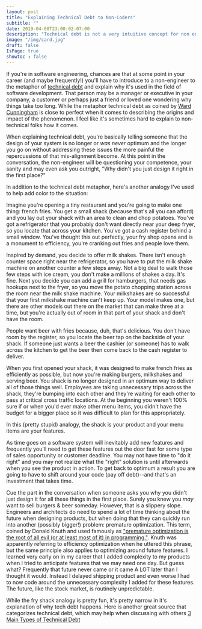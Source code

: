 ```yaml
---
layout: post 
title: "Explaining Technical Debt to Non-Coders"
subtitle: ""
date: 2019-04-08T23:00:02-07:00
description: "Technical debt is not a very intuitive concept for non engineers. If you're in software engineering, chances are that at some point in your career (and maybe frequently!) you'll have to introduce to a non-engineer to the metaphor of technical debt and explain why it happens. This is another way to think about it."
image: "/img/card.jpg"
draft: false
IsPage: true
showtoc : false
---
```


If you're in software engineering, chances are that at some point in your career (and maybe frequently!) you'll have to introduce to a non-engineer to the metaphor of [technical debt](https://en.wikipedia.org/wiki/Technical_debt "Technical Debt") and explain why it's used in the field of software development. That person may be a manager or executive in your company, a customer or perhaps just a friend or loved one wondering why things take too long. While the metaphor technical debt as coined by [Ward Cunningham](https://www.youtube.com/watch?v=pqeJFYwnkjE) is close to perfect when it comes to describing the origins and impact of the phenomenon. I feel like it's sometimes hard to explain to non-technical folks how it comes.

When explaining technical debt, you're basically telling someone that the design of your system is no longer or _was never_ optimum and the longer you go on without addressing these issues the more painful the repercussions of that mis-alignment become. At this point in the conversation, the non-engineer will be questioning your competence, your sanity and may even ask you outright, "Why didn't you just design it right in the first place?"

In addition to the technical debt metaphor, here's another analogy I've used to help add color to the situation:

Imagine you're opening a tiny restaurant and you're going to make one thing: french fries. You get a small shack (because that's all you can afford) and you lay out your shack with an area to clean and chop potatoes. You've got a refrigerator that you probably don't want directly near your deep fryer, so you locate that across your kitchen. You've got a cash register behind a small window. You've thought this out perfectly, your fry shop opens and is a monument to efficiency, you're cranking out fries and people love them.

Inspired by demand, you decide to offer milk shakes. There isn't enough counter space right near the refrigerator, so you have to put the milk shake machine on another counter a few steps away. Not a big deal to walk those few steps with ice cream, you don't make a millions of shakes a day. It's fine. Next you decide you can add a grill for hamburgers, that needs gas hookups next to the fryer, so you move the potato chopping station across the room near the milk shake machine.  Your milkshakes are so successful that your first milkshake machine can't keep up. Your model makes one, but there are other models out there on the market that can make three at a time, but you're actually out of room in that part of your shack and don't have the room.

People want beer with fries because, duh, that's delicious. You don't have room by the register, so you locate the beer tap on the backside of your shack. If someone just wants a beer the cashier (or someone) has to walk across the kitchen to get the beer then come back to the cash register to deliver.

When you first opened your shack, it was designed to make french fries as efficiently as possible, but now you're making burgers, milkshakes and serving beer. You shack is no longer designed in an optimum way to deliver all of those things well. Employees are taking unnecessary trips across the shack, they're bumping into each other and they're waiting for each other to pass at critical cross traffic locations. At the beginning you weren't 100% sure if or when you'd ever make other menu items, you didn't have the budget for a bigger place so it was difficult to plan for this appropriately.

In this (pretty stupid) analogy, the shack is your product and your menu items are your features.

As time goes on a software system will inevitably add new features and frequently you'll need to get these features out the door fast for some type of sales opportunity or customer deadline. You may not have time to "do it right" and you may not realize what the "right" solution is until afterwards when you see the product in action. To get back to optimum a result you are going to have to shift around your code (pay off debt)--and that's an investment that takes time.

Cue the part in the conversation when someone asks you why you didn't just design it for all these things in the first place. Surely you knew you _may_ want to sell burgers & beer someday. However, that is a slippery slope. Engineers and architects do need to spend a lot of time thinking about the future when designing products, but when doing that they can quickly run into another (possibly bigger!) problem: premature optimization. This term, coined by Donald Knuth and used famously as ["premature optimization is the root of all evil (or at least most of it) in programming."](https://en.wikiquote.org/wiki/Donald_Knuth). Knuth was apparently referring to efficiency optimization when he uttered this phrase, but the same principle also applies to optimizing around future features. I learned very early on in my career that I added complexity to my products when I tried to  anticipate features that we may need one day. But guess what? Frequently that future never came or it came A LOT later than I thought it would. Instead I delayed shipping product and even worse I had to now code around the unnecessary complexity I added for these features. The future, like the stock market, is routinely unpredictable.

While the fry shack analogy is pretty fun, it's pretty narrow in it's explanation of why tech debt happens. Here is another great source that categorizes technical debt, which may help when discussing with others [3 Main Types of Technical Debt](https://hackernoon.com/there-are-3-main-types-of-technical-debt-heres-how-to-manage-them-4a3328a4c50c) 
